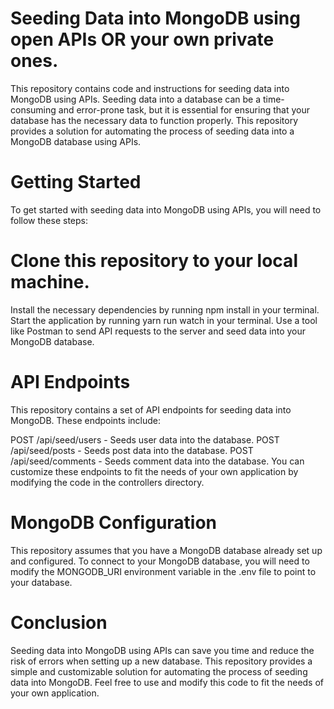# Seeding Data into MongoDB using open APIs OR your own private ones.

This repository contains code and instructions for seeding data into MongoDB using APIs. Seeding data into a database can be a time-consuming and error-prone task, but it is essential for ensuring that your database has the necessary data to function properly. This repository provides a solution for automating the process of seeding data into a MongoDB database using APIs.

# Getting Started

To get started with seeding data into MongoDB using APIs, you will need to follow these steps:

# Clone this repository to your local machine.

Install the necessary dependencies by running npm install in your terminal.
Start the application by running yarn run watch in your terminal.
Use a tool like Postman to send API requests to the server and seed data into your MongoDB database.

# API Endpoints

This repository contains a set of API endpoints for seeding data into MongoDB. These endpoints include:

POST /api/seed/users - Seeds user data into the database.
POST /api/seed/posts - Seeds post data into the database.
POST /api/seed/comments - Seeds comment data into the database.
You can customize these endpoints to fit the needs of your own application by modifying the code in the controllers directory.

# MongoDB Configuration

This repository assumes that you have a MongoDB database already set up and configured. To connect to your MongoDB database, you will need to modify the MONGODB_URI environment variable in the .env file to point to your database.

# Conclusion

Seeding data into MongoDB using APIs can save you time and reduce the risk of errors when setting up a new database. This repository provides a simple and customizable solution for automating the process of seeding data into MongoDB. Feel free to use and modify this code to fit the needs of your own application.
